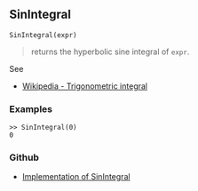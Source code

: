 ## SinIntegral

```
SinIntegral(expr)
```

> returns the hyperbolic sine integral of `expr`.
  
See
* [Wikipedia - Trigonometric integral](https://en.wikipedia.org/wiki/Trigonometric_integral)

### Examples

```
>> SinIntegral(0)
0 
```
 

### Github

* [Implementation of SinIntegral](https://github.com/axkr/symja_android_library/blob/master/symja_android_library/matheclipse-core/src/main/java/org/matheclipse/core/builtin/HypergeometricFunctions.java#L1314) 
